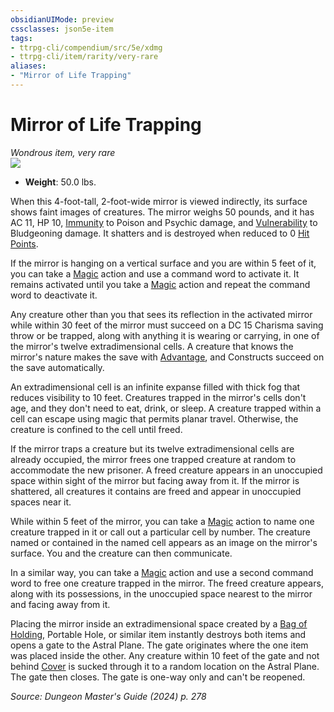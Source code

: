```yaml
---
obsidianUIMode: preview
cssclasses: json5e-item
tags:
- ttrpg-cli/compendium/src/5e/xdmg
- ttrpg-cli/item/rarity/very-rare
aliases: 
- "Mirror of Life Trapping"
---
```

# Mirror of Life Trapping
*Wondrous item, very rare*  
![](3-Mechanics/CLI/items/img/mirror-of-life-trapping.webp#right)

- **Weight**: 50.0 lbs.

When this 4-foot-tall, 2-foot-wide mirror is viewed indirectly, its surface shows faint images of creatures. The mirror weighs 50 pounds, and it has AC 11, HP 10, [Immunity](3-Mechanics/CLI/rules/variant-rules/immunity-xphb.md) to Poison and Psychic damage, and [Vulnerability](3-Mechanics/CLI/rules/variant-rules/vulnerability-xphb.md) to Bludgeoning damage. It shatters and is destroyed when reduced to 0 [Hit Points](3-Mechanics/CLI/rules/variant-rules/hit-points-xphb.md).

If the mirror is hanging on a vertical surface and you are within 5 feet of it, you can take a [Magic](3-Mechanics/CLI/rules/actions.md#Magic) action and use a command word to activate it. It remains activated until you take a [Magic](3-Mechanics/CLI/rules/actions.md#Magic) action and repeat the command word to deactivate it.

Any creature other than you that sees its reflection in the activated mirror while within 30 feet of the mirror must succeed on a DC 15 Charisma saving throw or be trapped, along with anything it is wearing or carrying, in one of the mirror's twelve extradimensional cells. A creature that knows the mirror's nature makes the save with [Advantage](3-Mechanics/CLI/rules/variant-rules/advantage-xphb.md), and Constructs succeed on the save automatically.

An extradimensional cell is an infinite expanse filled with thick fog that reduces visibility to 10 feet. Creatures trapped in the mirror's cells don't age, and they don't need to eat, drink, or sleep. A creature trapped within a cell can escape using magic that permits planar travel. Otherwise, the creature is confined to the cell until freed.

If the mirror traps a creature but its twelve extradimensional cells are already occupied, the mirror frees one trapped creature at random to accommodate the new prisoner. A freed creature appears in an unoccupied space within sight of the mirror but facing away from it. If the mirror is shattered, all creatures it contains are freed and appear in unoccupied spaces near it.

While within 5 feet of the mirror, you can take a [Magic](3-Mechanics/CLI/rules/actions.md#Magic) action to name one creature trapped in it or call out a particular cell by number. The creature named or contained in the named cell appears as an image on the mirror's surface. You and the creature can then communicate.

In a similar way, you can take a [Magic](3-Mechanics/CLI/rules/actions.md#Magic) action and use a second command word to free one creature trapped in the mirror. The freed creature appears, along with its possessions, in the unoccupied space nearest to the mirror and facing away from it.

Placing the mirror inside an extradimensional space created by a [Bag of Holding](3-Mechanics/CLI/items/bag-of-holding-xdmg.md), Portable Hole, or similar item instantly destroys both items and opens a gate to the Astral Plane. The gate originates where the one item was placed inside the other. Any creature within 10 feet of the gate and not behind [Cover](3-Mechanics/CLI/rules/variant-rules/cover-xphb.md) is sucked through it to a random location on the Astral Plane. The gate then closes. The gate is one-way only and can't be reopened.

*Source: Dungeon Master's Guide (2024) p. 278*